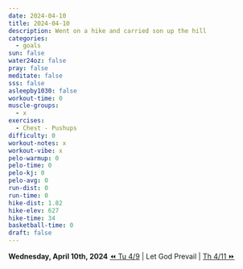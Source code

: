 ```yaml
---
date: 2024-04-10
title: 2024-04-10
description: Went on a hike and carried son up the hill
categories:
  - goals
sun: false
water24oz: false
pray: false
meditate: false
sss: false
asleepby1030: false
workout-time: 0
muscle-groups:
  - x
exercises:
  - Chest - Pushups
difficulty: 0
workout-notes: x
workout-vibe: x
pelo-warmup: 0
pelo-time: 0
pelo-kj: 0
pelo-avg: 0
run-dist: 0
run-time: 0
hike-dist: 1.82
hike-elev: 627
hike-time: 34
basketball-time: 0
draft: false
---
```

**Wednesday, April 10th, 2024**
[⏪ Tu 4/9](goals/2024-04-09) | Let God Prevail | [Th 4/11 ⏩](goals/2024-04-11)


